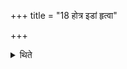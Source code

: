 +++
title = "18 होत्र इडां हृत्वा"

+++

<details><summary>थिते</summary>

होत्र इडां हृत्वा हविर्धानं गच्छन्सम्प्रेष्यति वायव इन्द्रवायुभ्यामनुब्रूहीति १८
</details>
